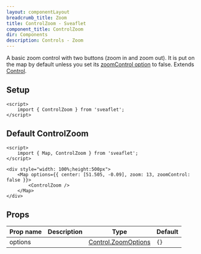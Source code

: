 ```yaml
---
layout: componentLayout
breadcrumb_title: Zoom
title: ControlZoom - Sveaflet
component_title: ControlZoom
dir: Components
description: Controls - Zoom
---
```


A basic zoom control with two buttons (zoom in and zoom out). It is put on the map by default unless you set its [zoomControl option](https://leafletjs.com/reference.html#map-zoomcontrol) to false. Extends [Control](https://leafletjs.com/reference.html#control).

## Setup

```svelte example csr hideOutput
<script>
	import { ControlZoom } from 'sveaflet';
</script>
```

## Default ControlZoom

```svelte example csr
<script>
	import { Map, ControlZoom } from 'sveaflet';
</script>

<div style="width: 100%;height:500px">
	<Map options={{ center: [51.505, -0.09], zoom: 13, zoomControl: false }}>
		<ControlZoom />
	</Map>
</div>
```

## Props

| Prop name | Description | Type | Default |
| --- | --- | --- | --- |
| options   |  | [Control.ZoomOptions](https://leafletjs.com/reference.html#control-zoom-option) | `{}` |